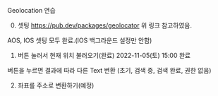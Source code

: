 Geolocation 연습

0. 셋팅 
https://pub.dev/packages/geolocator
위 링크 참고하였음.

AOS, IOS 셋팅 모두 완료.(IOS 백그라운드 설정만 안함)

1. 버튼 눌러서 현재 위치 불러오기(완료)
2022-11-05(토) 15:00 완료

버튼을 누르면 결과에 따라 다른 Text 변환
(초기, 검색 중, 검색 완료, 권한 없음)

2. 좌표를 주소로 변환하기(예정)